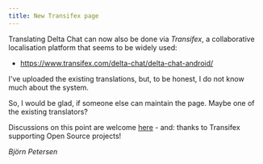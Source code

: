 ```yaml
---
title: New Transifex page
---
```


Translating Delta Chat can now also be done via _Transifex_, a collaborative localisation platform that seems to be widely used:

- <https://www.transifex.com/delta-chat/delta-chat-android/>

I've uploaded the existing translations, but, to be honest, I do not know much about the system.

So, I would be glad, if someone else can maintain the page. Maybe one of the existing translators?

Discussions on this point are welcome [here](https://github.com/deltachat/deltachat-android/issues/111) - and: thanks to Transifex supporting Open Source projects!

_Björn Petersen_



